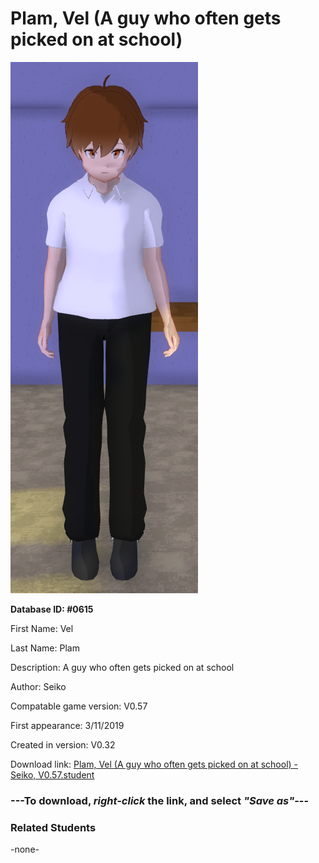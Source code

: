# Plam, Vel (A guy who often gets picked on at school)

<img src="../../Files/Images/Plam, Vel (A guy who often gets picked on at school).png" title="Plam, Vel (A guy who often gets picked on at school) - Seiko, V0.57">

**Database ID: #0615**

First Name: Vel

Last Name: Plam

Description: A guy who often gets picked on at school

Author: Seiko

Compatable game version: V0.57

First appearance: 3/11/2019

Created in version: V0.32

Download link: <a href="https://raw.githubusercontent.com/Arbiter1223/Daigaku-Gurashi-Custom-Students/master/Files/Student%20Files/Plam%2C%20Vel%20(A%20guy%20who%20often%20gets%20picked%20on%20at%20school)%20-%20Seiko%2C%20V0.57.student">Plam, Vel (A guy who often gets picked on at school) - Seiko, V0.57.student</a>

### ---**To download, _right-click_ the link, and select _"Save as"_**---

### Related Students

-none-
